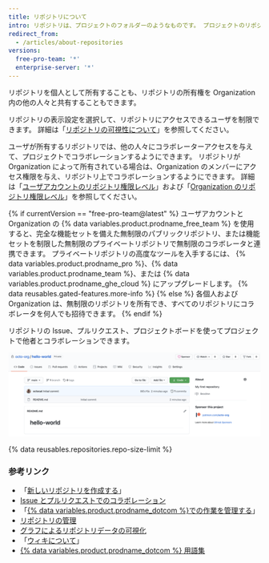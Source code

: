 ```yaml
---
title: リポジトリについて
intro: リポジトリは、プロジェクトのフォルダーのようなものです。 プロジェクトのリポジトリにはプロジェクトのすべてのファイルが含まれ、各ファイルのリビジョン履歴が保存されます。 プロジェクトの作業をリポジトリ内で議論し、管理することもできます。
redirect_from:
  - /articles/about-repositories
versions:
  free-pro-team: '*'
  enterprise-server: '*'
---
```


リポジトリを個人として所有することも、リポジトリの所有権を Organization 内の他の人々と共有することもできます。

リポジトリの表示設定を選択して、リポジトリにアクセスできるユーザを制限できます。 詳細は「[リポジトリの可視性について](/github/creating-cloning-and-archiving-repositories/about-repository-visibility)」を参照してください。

ユーザが所有するリポジトリでは、他の人々にコラボレーターアクセスを与えて、プロジェクトでコラボレーションするようにできます。 リポジトリが Organization によって所有されている場合は、Organization のメンバーにアクセス権限を与え、リポジトリ上でコラボレーションするようにできます。 詳細は「[ユーザアカウントのリポジトリ権限レベル](/articles/permission-levels-for-a-user-account-repository/)」および「[Organization のリポジトリ権限レベル](/articles/repository-permission-levels-for-an-organization/)」を参照してください。

{% if currentVersion == "free-pro-team@latest" %}
ユーザアカウントと Organization の {% data variables.product.prodname_free_team %} を使用すると、完全な機能セットを備えた無制限のパブリックリポジトリ、または機能セットを制限した無制限のプライベートリポジトリで無制限のコラボレータと連携できます。 プライベートリポジトリの高度なツールを入手するには、 {% data variables.product.prodname_pro %}、{% data variables.product.prodname_team %}、または {% data variables.product.prodname_ghe_cloud %} にアップグレードします。 {% data reusables.gated-features.more-info %}
{% else %}
各個人および Organization は、無制限のリポジトリを所有でき、すべてのリポジトリにコラボレータを何人でも招待できます。
{% endif %}

リポジトリの Issue、プルリクエスト、プロジェクトボードを使ってプロジェクトで他者とコラボレーションできます。

![octocat/Hello-World リポジトリのメインページ](/assets/images/help/repository/repo-main-page.png)

{% data reusables.repositories.repo-size-limit %}

### 参考リンク

- 「[新しいリポジトリを作成する](/articles/creating-a-new-repository)」
- [Issue とプルリクエストでのコラボレーション](/categories/collaborating-with-issues-and-pull-requests)
- 「[{% data variables.product.prodname_dotcom %}での作業を管理する](/categories/managing-your-work-on-github/)」
- [リポジトリの管理](/categories/administering-a-repository)
- [グラフによるリポジトリデータの可視化](/categories/visualizing-repository-data-with-graphs/)
- 「[ウィキについて](/articles/about-wikis)」
- [{% data variables.product.prodname_dotcom %} 用語集](/articles/github-glossary)
